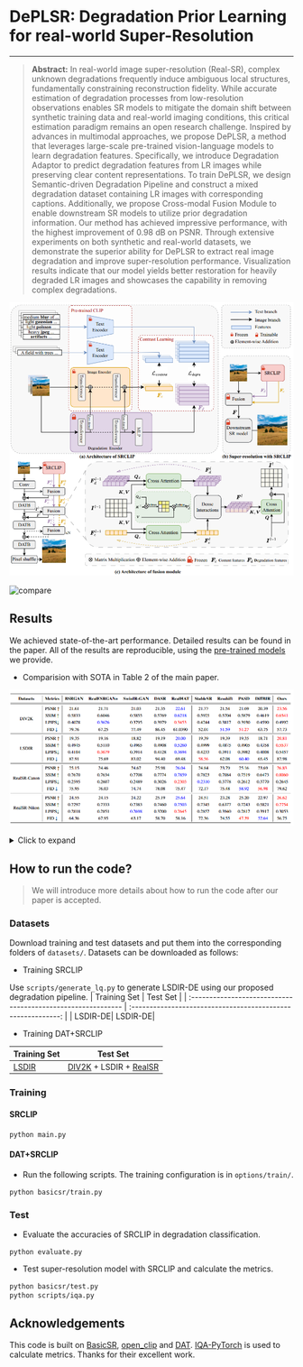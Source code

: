 # DePLSR: Degradation Prior Learning for real-world Super-Resolution

---

> **Abstract:** In real-world image super-resolution (Real-SR), complex unknown degradations frequently induce ambiguous local structures, fundamentally constraining reconstruction fidelity. While accurate estimation of degradation processes from low-resolution observations enables SR models to mitigate the domain shift between synthetic training data and real-world imaging conditions, this critical estimation paradigm remains an open research challenge. Inspired by advances in multimodal approaches, we propose DePLSR, a method that leverages large-scale pre-trained vision-language models to learn degradation features. Specifically, we introduce Degradation Adaptor to predict degradation features from LR images while preserving clear content representations. To train DePLSR, we design Semantic-driven Degradation Pipeline and construct a mixed degradation dataset containing LR images with corresponding captions. Additionally, we propose Cross-modal Fusion Module to enable downstream SR models to utilize prior degradation information. Our method has achieved impressive performance, with the highest improvement of 0.98 dB on PSNR. Through extensive experiments on both synthetic and real-world datasets, we demonstrate the superior ability for DePLSR to extract real image degradation and improve super-resolution performance. Visualization results indicate that our model yields better restoration for heavily degraded LR images and showcases the capability in removing complex degradations.

![image-20241118194900229](figs/image-20241118194900229.png)

![compare](figs/compare.png)



## Results

We achieved state-of-the-art performance. Detailed results can be found in the paper. All of the results are reproducible, using the [pre-trained  models](./pretrained_models) we provide.

- Comparision with SOTA in Table 2 of the main paper.

<p align="center">
  <img width="900" src="figs/image-20241118183423824.png">
</p>

<details>
<summary>Click to expand</summary>


- Visual comparison (x4) in Figure 4 of the main paper.

<p align="center">
  <img width="900" src="figs/image-20241118183135926.png">
</p>


- Visual comparison (x4) in Figure 3 of the supplementary material.

<p align="center">
  <img width="900" src="figs/image-20241118183202916.png">
</p>




- Visual comparison (x4) in Figure 4 of the supplementary material.

<p align="center">
  <img width="900" src="figs/image-20241118183214366.png">
</p>
</details>

## How to run the code?

> We will introduce more details about how to run the code after our paper is accepted.

### Datasets

Download training and test datasets and put them into the corresponding folders of `datasets/`. Datasets can be downloaded as follows:

-  Training SRCLIP

Use `scripts/generate_lq.py` to generate LSDIR-DE using our proposed degradation pipeline.
| Training Set                                                 |                         Test Set                          | 
| :----------------------------------------------------------- | :----------------------------------------------------------: |
| LSDIR-DE|  LSDIR-DE|
- Training DAT+SRCLIP

| Training Set                                                 |                         Test Set                          | 
| :----------------------------------------------------------- | :----------------------------------------------------------: |
| [LSDIR](https://data.vision.ee.ethz.ch/yawli/index.html)|  [DIV2K](https://data.vision.ee.ethz.ch/cvl/DIV2K/)  + LSDIR + [RealSR](https://drive.google.com/file/d/17ZMjo-zwFouxnm_aFM6CUHBwgRrLZqIM/view)|






### Training

#### SRCLIP

```shell
python main.py
```

#### DAT+SRCLIP

- Run the following scripts. The training configuration is in `options/train/`.

```shell
python basicsr/train.py
```



### Test

- Evaluate the accuracies of SRCLIP in degradation classification.

```shell
python evaluate.py
```

- Test super-resolution model with SRCLIP and calculate the metrics.

```shell
python basicsr/test.py
python scripts/iqa.py
```






## Acknowledgements

This code is built on [BasicSR](https://github.com/XPixelGroup/BasicSR), [open_clip](https://github.com/mlfoundations/open_clip) and [DAT](https://github.com/zhengchen1999/DAT). [IQA-PyTorch](https://github.com/chaofengc/IQA-PyTorch) is used to calculate metrics. Thanks for their excellent work.
